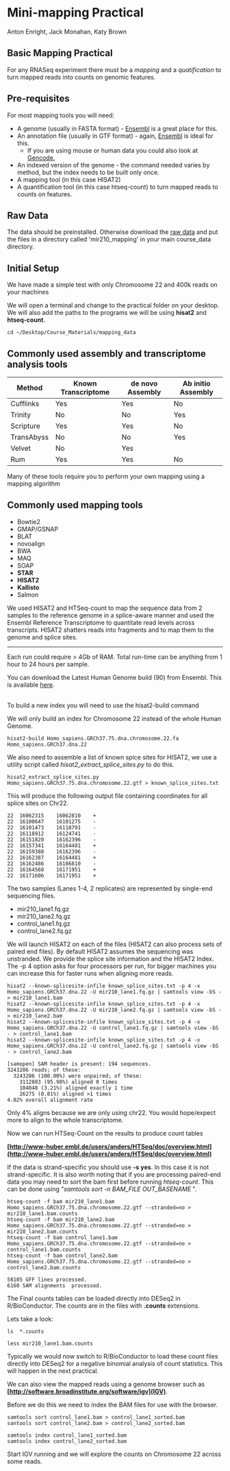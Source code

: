 Mini-mapping Practical
================
Anton Enright, Jack Monahan, Katy Brown

Basic Mapping Practical
-------

For any RNASeq experiment there must be a _mapping_ and a _quatification_ to turn mapped reads into counts on genomic features.

## Pre-requisites

For most mapping tools you will need:
* A genome (usually in FASTA format) - [Ensembl](http://www.ensembl.org/info/data/ftp/index.html) is a great place for this.
* An annotation file (usually in GTF format) - again, [Ensembl](http://www.ensembl.org/info/data/ftp/index.html) is ideal for this.
  * If you are using mouse or human data you could also look at [Gencode.](https://www.gencodegenes.org)
* An indexed version of the genome - the command needed varies by method, but the index needs to be built only once.
* A mapping tool (in this case HISAT2)
* A quantification tool (in this case htseq-count) to turn mapped reads to counts on features.


## Raw Data
The data should be preinstalled. Otherwise download the [raw data](http://wwwdev.ebi.ac.uk/enright-srv/courses/rna_cambridge_2017/mapping/data) and put the files in a directory called 'mir210_mapping' in your main course_data directory.

## Initial Setup

We have made a simple test with only Chromosome 22 and 400k reads on your machines

We will open a terminal and change to the practical folder on your desktop. 
We will also add the paths to the programs we will be using **hisat2** and **htseq-count**.

```
cd ~/Desktop/Course_Materials/mapping_data

```

## Commonly used assembly and transcriptome analysis tools

| Method | Known Transcriptome | de novo Assembly | Ab initio Assembly |
|--------|---------------------|------------------|--------------------|
| Cufflinks | Yes | Yes | No |
| Trinity | No | No | Yes |
| Scripture | Yes | Yes | No |
| TransAbyss | No | No | Yes |
| Velvet | No | Yes |
| Rum | Yes | Yes | No |

Many of these tools require you to perform your own mapping using a mapping algorithm

## Commonly used mapping tools

*   Bowtie2
*   GMAP/GSNAP
*   BLAT
*   novoalign
*   BWA
*   MAQ
*   SOAP
*   **STAR**
*   **HISAT2**
*   **Kallisto**
*   Salmon

We used HISAT2 and HTSeq-count to map the sequence data from 2 samples to the reference genome in a splice-aware manner and used the Ensembl Reference Transcriptome to quantitate read levels across transcripts. HISAT2 shatters reads into fragments and to map them to the genome and splice sites.

* * *

Each run could require > 4Gb of RAM. Total run-time can be anything from 1 hour to 24 hours per sample.

You can download the Latest Human Genome build (90) from Ensembl. This is available [here](http://www.ensembl.org/info/data/ftp/index.html).

<br>
To build a new index you will need to use the hisat2-build command

We will only build an index for Chromosome 22 instead of the whole Human Genome.

```
hisat2-build Homo_sapiens.GRCh37.75.dna.chromosome.22.fa Homo_sapiens.GRCh37.dna.22
```

We also need to assemble a list of known spice sites for HISAT2, we use a utility script called _hisat2_extract_splice_sites.py_ to do this.

```
hisat2_extract_splice_sites.py Homo_sapiens.GRCh37.75.dna.chromosome.22.gtf > known_splice_sites.txt
```

This will produce the following output file containing coordinates for all splice sites on Chr22.
```
22	16062315	16062810	+
22	16100647	16101275	-
22	16101473	16118791	-
22	16118912	16124741	-
22	16151820	16162396	-
22	16157341	16164481	+
22	16159388	16162396	-
22	16162387	16164481	+
22	16162486	16186810	-
22	16164568	16171951	+
22	16171606	16171951	+
```

The two samples (Lanes 1-4, 2 replicates) are represented by single-end sequencing files.

*   mir210_lane1.fq.gz
*   mir210_lane2.fq.gz
*   control_lane1.fq.gz
*   control_lane2.fq.gz

We will launch HISAT2 on each of the files (HISAT2 can also process sets of paired end files). By default HISAT2 assumes the sequencing was unstranded. We provide the splice site information and the HISAT2 Index. The -p 4 option asks for four processors per run, for bigger machines you can increase this for faster runs when aligning more reads.

```
hisat2 --known-splicesite-infile known_splice_sites.txt -p 4 -x Homo_sapiens.GRCh37.dna.22 -U mir210_lane1.fq.gz | samtools view -bS - > mir210_lane1.bam
hisat2 --known-splicesite-infile known_splice_sites.txt -p 4 -x Homo_sapiens.GRCh37.dna.22 -U mir210_lane2.fq.gz | samtools view -bS - > mir210_lane2.bam
hisat2 --known-splicesite-infile known_splice_sites.txt -p 4 -x Homo_sapiens.GRCh37.dna.22 -U control_lane1.fq.gz | samtools view -bS - > control_lane1.bam
hisat2 --known-splicesite-infile known_splice_sites.txt -p 4 -x Homo_sapiens.GRCh37.dna.22 -U control_lane2.fq.gz | samtools view -bS - > control_lane2.bam
```

```
[samopen] SAM header is present: 194 sequences.
3243206 reads; of these:
  3243206 (100.00%) were unpaired; of these:
    3112883 (95.98%) aligned 0 times
    104048 (3.21%) aligned exactly 1 time
    26275 (0.81%) aligned >1 times
4.02% overall alignment rate
```
Only 4% aligns because we are only using chr22. You would hope/expect more to align to the whole transcriptome.

Now we can run HTSeq-Count on the results to produce count tables

**[http://www-huber.embl.de/users/anders/HTSeq/doc/overview.html](http://www-huber.embl.de/users/anders/HTSeq/doc/overview.html)**

If the data is strand-specific you should use **-s yes**. In this case it is not strand-specific. It is also worth noting that if you are processing paired-end data you may need to sort the bam first before running _htseq-count_. This can be done using "_samtools sort -n BAM_FILE OUT_BASENAME_ ".

```
htseq-count -f bam mir210_lane1.bam Homo_sapiens.GRCh37.75.dna.chromosome.22.gtf --stranded=no > mir210_lane1.bam.counts
htseq-count -f bam mir210_lane2.bam Homo_sapiens.GRCh37.75.dna.chromosome.22.gtf --stranded=no > mir210_lane2.bam.counts
htseq-count -f bam control_lane1.bam  Homo_sapiens.GRCh37.75.dna.chromosome.22.gtf --stranded=no > control_lane1.bam.counts
htseq-count -f bam control_lane2.bam  Homo_sapiens.GRCh37.75.dna.chromosome.22.gtf --stranded=no > control_lane2.bam.counts
```

```
58105 GFF lines processed.
6160 SAM alignments  processed.
```

The Final counts tables can be loaded directly into DESeq2 in R/BioConductor. The counts are in the files with **.counts** extensions.

Lets take a look:
```
ls  *.counts
```

```
less mir210_lane1.bam.counts
```

Typically we would now switch to R/BioConductor to load these count files directly into DESeq2 for a negative binomial analysis of count statistics. This will happen in the next practical.

We can also view the mapped reads using a genome browser such as **[http://software.broadinstitute.org/software/igv](IGV)**.

Before we do this we need to index the BAM files for use with the browser.

```
samtools sort control_lane1.bam > control_lane1_sorted.bam
santools sort control_lane2.bam > control_lane2_sorted.bam
```

```
samtools index control_lane1_sorted.bam
samtools index control_lane2_sorted.bam
```

Start IGV running and we will explore the counts on Chromosome 22 across some reads. 


